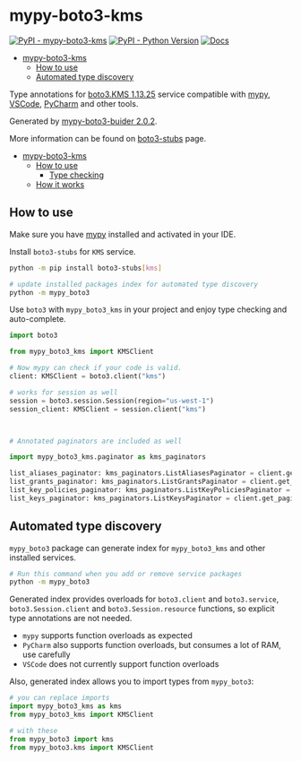 # mypy-boto3-kms

[![PyPI - mypy-boto3-kms](https://img.shields.io/pypi/v/mypy-boto3-kms.svg?color=blue)](https://pypi.org/project/mypy-boto3-kms)
[![PyPI - Python Version](https://img.shields.io/pypi/pyversions/mypy-boto3-kms.svg?color=blue)](https://pypi.org/project/mypy-boto3-kms)
[![Docs](https://img.shields.io/readthedocs/mypy-boto3-builder.svg?color=blue)](https://mypy-boto3-builder.readthedocs.io/)

- [mypy-boto3-kms](#mypy-boto3-kms)
  - [How to use](#how-to-use)
  - [Automated type discovery](#automated-type-discovery)


Type annotations for
[boto3.KMS 1.13.25](https://boto3.amazonaws.com/v1/documentation/api/1.13.25/reference/services/kms.html#KMS) service
compatible with [mypy](https://github.com/python/mypy), [VSCode](https://code.visualstudio.com/),
[PyCharm](https://www.jetbrains.com/pycharm/) and other tools.

Generated by [mypy-boto3-buider 2.0.2](https://github.com/vemel/mypy_boto3_builder).

More information can be found on [boto3-stubs](https://pypi.org/project/boto3-stubs/) page.

- [mypy-boto3-kms](#mypy-boto3-kms)
  - [How to use](#how-to-use)
    - [Type checking](#type-checking)
  - [How it works](#how-it-works)

## How to use

Make sure you have [mypy](https://github.com/python/mypy) installed and activated in your IDE.

Install `boto3-stubs` for `KMS` service.

```bash
python -m pip install boto3-stubs[kms]

# update installed packages index for automated type discovery
python -m mypy_boto3
```

Use `boto3` with `mypy_boto3_kms` in your project and enjoy type checking and auto-complete.

```python
import boto3

from mypy_boto3_kms import KMSClient

# Now mypy can check if your code is valid.
client: KMSClient = boto3.client("kms")

# works for session as well
session = boto3.session.Session(region="us-west-1")
session_client: KMSClient = session.client("kms")



# Annotated paginators are included as well

import mypy_boto3_kms.paginator as kms_paginators

list_aliases_paginator: kms_paginators.ListAliasesPaginator = client.get_paginator("list_aliases")
list_grants_paginator: kms_paginators.ListGrantsPaginator = client.get_paginator("list_grants")
list_key_policies_paginator: kms_paginators.ListKeyPoliciesPaginator = client.get_paginator("list_key_policies")
list_keys_paginator: kms_paginators.ListKeysPaginator = client.get_paginator("list_keys")
```

## Automated type discovery

`mypy_boto3` package can generate index for `mypy_boto3_kms` and other installed services.

```bash
# Run this command when you add or remove service packages
python -m mypy_boto3
```

Generated index provides overloads for `boto3.client` and `boto3.service`,
`boto3.Session.client` and `boto3.Session.resource` functions,
so explicit type annotations are not needed.

- `mypy` supports function overloads as expected
- `PyCharm` also supports function overloads, but consumes a lot of RAM, use carefully
- `VSCode` does not currently support function overloads

Also, generated index allows you to import types from `mypy_boto3`:

```python
# you can replace imports
import mypy_boto3_kms as kms
from mypy_boto3_kms import KMSClient

# with these
from mypy_boto3 import kms
from mypy_boto3.kms import KMSClient
```